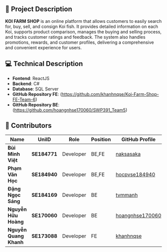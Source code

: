 ## 📖 Project Description
**KOI FARM SHOP** 
 is an online platform that allows customers to easily search for, buy, sell, and consign Koi fish. It provides detailed information on each Koi, supports product comparison, manages the buying and selling process, and tracks customer ratings and feedback. The system also handles promotions, rewards, and customer profiles, delivering a comprehensive and convenient experience for users.

## 💻 Technical Description
- **Fontend**: ReactJS
- **Backend**: C#
- **Database**: SQL Server
- **GitHub Repository FE**: (https://github.com/khanhnqse/Koi-Farm-Shop-FE-Team-6)
- **GitHub Repository BE**: (https://github.com/hoangnhse170060/SWP391_Team5)

## 👥 Contributors

| Name       | UniID | Role        | Position        | GitHub Profile                        |
|------------|-------|-------------|-----------------|---------------------------------------|
| **Bùi Minh Việt**   | **SE184771**| Developer   | BE,FE      | [naksasaka](https://github.com/naksasaka)         |
| **Phạm Văn Học**   | **SE184940**| Developer   | BE,FE          | [hocpvse184940](https://github.com/hocpvse184940)         |
| **Đặng Ngọc Sáng**   | **SE184169**| Developer   | BE        | [tvmmanh](https://github.com/sangdnSE184169)         |
| **Nguyễn Hữu Hoàng**   | **SE170060**| Developer   | BE | [hoangnhse170060](https://github.com/hoangnhse170060)         |
| **Nguyễn Quang Khanh**   | **SE173088**| Developer   | FE | [khanhnqse](https://github.com/khanhnqse)         |
